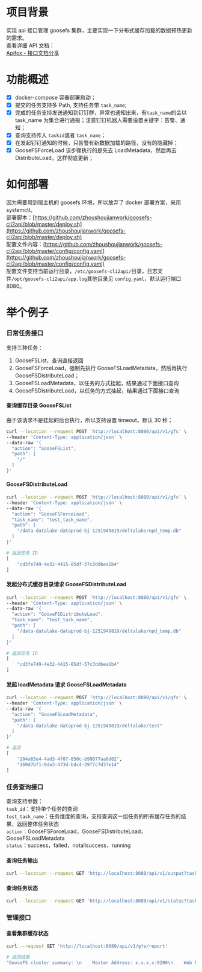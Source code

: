 <a name="itJfZ"></a>

# 项目背景

实现 api 接口管理 goosefs 集群，主要实现一下分布式缓存加载的数据预热更新的需求。<br />查看详细 API 文档：<br />[Apifox - 接口文档分享](https://apifox.com/apidoc/shared-78738557-618b-46ba-9a97-da1f90eeff26)
<a name="BeeEd"></a>

# 功能概述

- [x] docker-compose 容器部署启动；
- [x] 提交的任务支持多 Path, 支持任务带 `task_name`;
- [x] 完成的任务支持发送通知到钉钉群，异常也通知出来，有`task_name`的会以 task_name 为集合进行通报；注意钉钉机器人需要设置关键字：告警、通知；
- [x] 查询支持传入 `taskid`或者 `task_name`；
- [x] 在发起钉钉通知的时候，只告警有新数据加载的路径，没有的隐藏掉；
- [x] GooseFSForceLoad 该步骤执行的是先去 LoadMetadata，然后再去 DistributeLoad，这样彻底更新；
      <a name="ahcmA"></a>

# 如何部署

因为需要用到宿主机的 goosefs 环境，所以放弃了 docker 部署方案，采用 systemctl。<br />部署脚本：[https://github.com/zhoushoujianwork/goosefs-cli2api/blob/master/deploy.sh](https://github.com/zhoushoujianwork/goosefs-cli2api/blob/master/deploy.sh)<br />配置文件内容：[https://github.com/zhoushoujianwork/goosefs-cli2api/blob/master/config/config.yaml](https://github.com/zhoushoujianwork/goosefs-cli2api/blob/master/config/config.yaml)<br />配置文件支持当前运行目录，`/etc/goosefs-cli2api/`目录，日志文件`/opt/goosefs-cli2api/app.log`其他目录见 `config.yaml`，默认运行端口 8080。
<a name="pfpm4"></a>

# 举个例子

<a name="Edm4E"></a>

### 日常任务接口

支持三种任务：

1. GooseFSList，查询直接返回
2. GooseFSForceLoad，强制先执行 GooseFSLoadMetadata，然后再执行 GooseFSDistributeLoad；
3. GooseFSLoadMetadata，以任务的方式挂起，结果通过下面接口查询
4. GooseFSDistributeLoad，以任务的方式挂起，结果通过下面接口查询
   <a name="bdQGS"></a>

#### 查询缓存目录 GooseFSList

由于该请求不是挂起的后台执行，所以支持设置 timeout，默认 30 秒；

```bash
curl --location --request POST 'http://localhost:8080/api/v1/gfs' \
--header 'Content-Type: application/json' \
--data-raw '{
  "action": "GooseFSList",
  "path": [
    "/"
  ]
}'
```

<a name="fbMUq"></a>

#### GooseFSDistributeLoad

```bash
curl --location --request POST 'http://localhost:8080/api/v1/gfs' \
--header 'Content-Type: application/json' \
--data-raw '{
  "action": "GooseFSForceLoad",
  "task_name": "test_task_name",
  "path": [
    "/data-datalake-dataprod-bj-1251949819/deltalake/npd_temp.db"
  ]
}'

# 返回任务 ID
[
    "cd3fe749-4e32-4415-85df-57c3ddbea1b4"
]
```

<a name="ca6Jq"></a>

#### 发起分布式缓存目录请求 GooseFSDistributeLoad

```bash
curl --location --request POST 'http://localhost:8080/api/v1/gfs' \
--header 'Content-Type: application/json' \
--data-raw '{
  "action": "GooseFSDistributeLoad",
  "task_name": "test_task_name",
  "path": [
    "/data-datalake-dataprod-bj-1251949819/deltalake/npd_temp.db"
  ]
}'

# 返回任务 ID
[
    "cd3fe749-4e32-4415-85df-57c3ddbea1b4"
]
```

<a name="yHWH4"></a>

#### 发起 loadMetadata 请求 GooseFSLoadMetadata

```bash
curl --location --request POST 'http://localhost:8080/api/v1/gfs' \
--header 'Content-Type: application/json' \
--data-raw '{
  "action": "GooseFSLoadMetadata",
  "path": [
    "/data-datalake-dataprod-bj-1251949819/deltalake/test"
  ]
}'

# 返回
[
    "204a65e4-4ad3-4f07-850c-b99077aa6d02",
    "160d7bf1-0da3-473d-b4c4-29f7c7d37e14"
]

```

<a name="BUBBw"></a>

### 任务查询接口

查询支持参数：<br />`task_id`：支持单个任务的查询<br />`test_task_name`：任务维度的查询，支持查询这一组任务的所有缓存任务的结果，返回整体任务状态<br />`action`：GooseFSForceLoad，GooseFSDistributeLoad，GooseFSLoadMetadata<br />`status`：success，failed，notallsuccess，running
<a name="FoopH"></a>

#### 查询任务输出

```bash
curl --location --request GET 'http://localhost:8080/api/v1/output?task_name=test_task_name'
```

<a name="ccgvf"></a>

#### 查询任务状态

```bash
curl --location --request GET 'http://localhost:8080/api/v1/status?task_name=test_task_name'
```

<a name="ucUTV"></a>

### 管理接口

<a name="kBTjA"></a>

#### 查看集群缓存状态

```bash
curl --request GET 'http://localhost:8080/api/v1/gfs/report'

# 返回结果
"GooseFS cluster summary: \n    Master Address: x.x.x.x:9200\n    Web Port: 9201\n    Rpc Port: 9200\n    Started: 07-30-2024 15:05:31:578\n    Uptime: 5 day(s), 23 hour(s), 25 minute(s), and 37 second(s)\n    Version: 1.4.5.3\n    Safe Mode: false\n    Zookeeper Enabled: false\n    Live Workers: 10\n    Lost Workers: 0\n    Total Capacity: 117.19TB\n        Tier: SSD  Size: 117.19TB\n    Used Capacity: 117.81GB\n        Tier: SSD  Size: 117.81GB\n    Free Capacity: 117.07TB\n"
```
